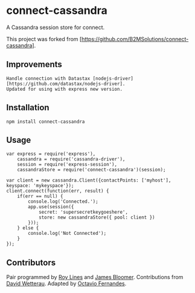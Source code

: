 # connect-cassandra
A Cassandra session store for connect.

This project was forked from [https://github.com/B2MSolutions/connect-cassandra].

## Improvements
	Handle connection with Datastax [nodejs-driver][https://github.com/datastax/nodejs-driver].
	Updated for using with express new version.

## Installation
	npm install connect-cassandra

## Usage
	var express = require('express'),
		cassandra = require('cassandra-driver'),
		session = require('express-session'),
    	cassandraStore = require('connect-cassandra')(session);

	var client = new cassandra.Client({contactPoints: ['myhost'], keyspace: 'mykeyspace'});
	client.connect(function(err, result) {
    	if(err == null) {
        	console.log('Connected.');
        	app.use(session({
            	secret: 'supersecretkeygoeshere',
            	store: new cassandraStore({ pool: client })
        	}));
    	} else {
        	console.log('Not Connected');
    	}
	});

## Contributors
Pair programmed by [Roy Lines](http://roylines.co.uk) and [James Bloomer](https://github.com/jamesbloomer).
Contributions from [David Wetterau](https://github.com/dwetterau).
Adapted by [Octavio Fernandes](http://github.com/octaviofernands).
